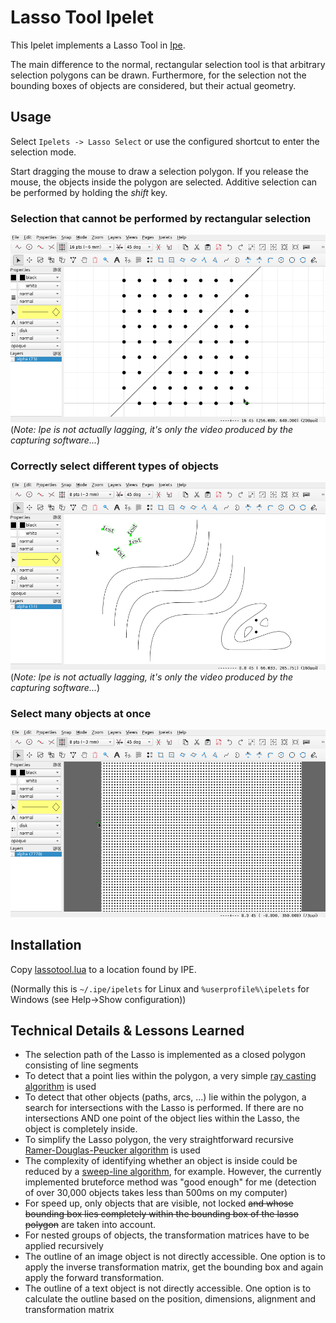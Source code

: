# Lasso Tool Ipelet

This Ipelet implements a Lasso Tool in [Ipe](https://ipe.otfried.org/).

The main difference to the normal, rectangular selection tool is that arbitrary selection polygons can be drawn. Furthermore, for the selection not the bounding boxes of objects are considered, but their actual geometry.

## Usage

Select `Ipelets -> Lasso Select` or use the configured shortcut to enter the selection mode.

Start dragging the mouse to draw a selection polygon.
If you release the mouse, the objects inside the polygon are selected.
Additive selection can be performed by holding the _shift_ key.

### Selection that cannot be performed by rectangular selection

![Select multiple objects](img/select_multi.gif)
(*Note: Ipe is not actually lagging, it's only the video produced by the capturing software...*)

### Correctly select different types of objects

![Select different objects](img/select_different_objects.gif)
(*Note: Ipe is not actually lagging, it's only the video produced by the capturing software...*)

### Select many objects at once

![Select many objects](img/select_many.gif)

## Installation

Copy [lassotool.lua](lassotol.lua) to a location found by IPE.

(Normally this is `~/.ipe/ipelets` for Linux and `%userprofile%\ipelets` for Windows (see Help->Show configuration))


## Technical Details & Lessons Learned

* The selection path of the Lasso is implemented as a closed polygon consisting of line segments
* To detect that a point lies within the polygon, a very simple [ray casting algorithm](https://en.wikipedia.org/wiki/Point_in_polygon) is used
* To detect that other objects (paths, arcs, ...) lie within the polygon, a search for intersections with the Lasso is performed. If there are no intersections AND one point of the object lies within the Lasso, the object is completely inside.
* To simplify the Lasso polygon, the very straightforward recursive [Ramer-Douglas-Peucker algorithm](https://en.wikipedia.org/wiki/Ramer%E2%80%93Douglas%E2%80%93Peucker_algorithm) is used
* The complexity of identifying whether an object is inside could be reduced by a [sweep-line algorithm](https://en.wikipedia.org/wiki/Bentley%E2%80%93Ottmann_algorithm), for example. However, the currently implemented bruteforce method was "good enough" for me (detection of over 30,000 objects takes less than 500ms on my computer)
* For speed up, only objects that are visible, not locked ~~and whose bounding box lies completely within the bounding box of the lasso polygon~~ are taken into account.
* For nested groups of objects, the transformation matrices have to be applied recursively
* The outline of an image object is not directly accessible. One option is to apply the inverse transformation matrix, get the bounding box and again apply the forward transformation.
* The outline of a text object is not directly accessible. One option is to calculate the outline based on the position, dimensions, alignment and transformation matrix
